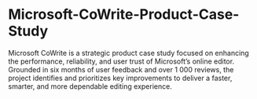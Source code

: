 # Microsoft-CoWrite-Product-Case-Study
Microsoft CoWrite is a strategic product case study focused on enhancing the performance, reliability, and user trust of Microsoft’s online editor.   Grounded in six months of user feedback and over 1 000 reviews, the project identifies and prioritizes key improvements to deliver a faster, smarter, and more dependable editing experience.

